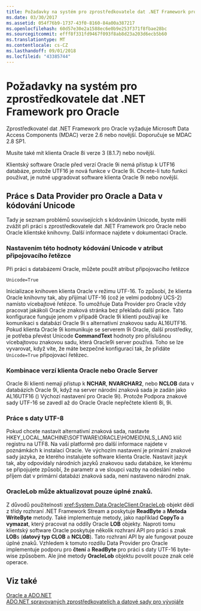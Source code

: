 ```yaml
---
title: Požadavky na systém pro zprostředkovatele dat .NET Framework pro Oracle
ms.date: 03/30/2017
ms.assetid: 054f76b9-1737-43f0-8160-84a00a387217
ms.openlocfilehash: 60d57e30e2a1588ec6e0b9e253f371f8fbae28bc
ms.sourcegitcommit: efff8f331fd9467f093f8ab8d23a203d6ecb5b60
ms.translationtype: MT
ms.contentlocale: cs-CZ
ms.lasthandoff: 09/01/2018
ms.locfileid: "43385744"
---
```

# <a name="system-requirements-for-the-net-framework-data-provider-for-oracle"></a>Požadavky na systém pro zprostředkovatele dat .NET Framework pro Oracle
Zprostředkovatel dat .NET Framework pro Oracle vyžaduje Microsoft Data Access Components (MDAC) verze 2.6 nebo novější. Doporučuje se MDAC 2.8 SP1.  
  
 Musíte také mít klienta Oracle 8i verze 3 (8.1.7) nebo novější.  
  
 Klientský software Oracle před verzí Oracle 9i nemá přístup k UTF16 databáze, protože UTF16 je nová funkce v Oracle 9i. Chcete-li tuto funkci používat, je nutné upgradovat software klienta Oracle 9i nebo novější.  
  
## <a name="working-with-the-data-provider-for-oracle-and-unicode-data"></a>Práce s Data Provider pro Oracle a Data v kódování Unicode  
 Tady je seznam problémů souvisejících s kódováním Unicode, byste měli zvážit při práci s zprostředkovatele dat .NET Framework pro Oracle nebo Oracle klientské knihovny. Další informace najdete v dokumentaci Oracle.  
  
### <a name="setting-the-unicode-value-in-a-connection-string-attribute"></a>Nastavením této hodnoty kódování Unicode v atribut připojovacího řetězce  
 Při práci s databázemi Oracle, můžete použít atribut připojovacího řetězce  
  
```  
Unicode=True   
```  
  
 Inicializace knihoven klienta Oracle v režimu UTF-16. To způsobí, že klienta Oracle knihovny tak, aby přijímal UTF-16 (což je velmi podobný UCS-2) namísto vícebajtové řetězce. To umožňuje Data Provider pro Oracle vždy pracovat jakákoli Oracle znaková stránka bez překladu další práce. Tato konfigurace funguje jenom v případě Oracle 9i klienti používají ke komunikaci s databází Oracle 9i s alternativní znakovou sadu AL16UTF16. Pokud klienta Oracle 9i komunikuje se serverem 9i Oracle, další prostředky, je potřeba převést Unicode **CommandText** hodnoty pro příslušnou vícebajtovou znakovou sadu, která Oracle9i server používá. Toho se lze vyvarovat, když víte, že máte bezpečné konfiguraci tak, že přidáte `Unicode=True` připojovací řetězec.  
  
### <a name="mixing-versions-of-oracle-client-and-oracle-server"></a>Kombinace verzí klienta Oracle nebo Oracle Server  
 Oracle 8i klienti nemají přístup k **NCHAR**, **NVARCHAR2**, nebo **NCLOB** data v databázích Oracle 9i, když na server národní znaková sada je zadán jako AL16UTF16 () Výchozí nastavení pro Oracle 9i). Protože Podpora znakové sady UTF-16 se zavedl až do Oracle Oracle nepřečtete klienti 8i, 9i.  
  
### <a name="working-with-utf-8-data"></a>Práce s daty UTF-8  
 Pokud chcete nastavit alternativní znaková sada, nastavte HKEY_LOCAL_MACHINE\SOFTWARE\ORACLE\HOMEID\NLS_LANG klíč registru na UTF8. Na vaší platformě pro další informace najdete v poznámkách k instalaci Oracle. Ve výchozím nastavení je primární znakové sady jazyka, ze kterého instalujete software klienta Oracle. Nastavit jazyk tak, aby odpovídaly národních jazyků znakovou sadu databáze, ke kterému se připojujete způsobí, že parametr a ve sloupci vazby na odeslání nebo příjem dat v primární databázi znaková sada, není nastaveno národní znak.  
  
### <a name="oraclelob-can-only-update-full-characters"></a>OracleLob může aktualizovat pouze úplné znaků.  
 Z důvodů použitelnosti <xref:System.Data.OracleClient.OracleLob> objekt dědí z třídy rozhraní .NET Framework Stream a poskytuje **ReadByte** a **Metoda WriteByte** metody. Také implementuje metody, jako například **CopyTo** a **vymazat**, který pracovat na oddíly Oracle **LOB** objekty. Naproti tomu klientský software Oracle poskytuje několik rozhraní API pro práci s znak **LOB**s (**datový typ CLOB** a **NCLOB**). Tato rozhraní API by ale fungovat pouze úplné znaků. Vzhledem k tomuto rozdílu Data Provider pro Oracle implementuje podporu pro **čtení** a **ReadByte** pro práci s daty UTF-16 byte-wise způsobem. Ale jiné metody **OracleLob** objektu povolit pouze znak celé operace.  
  
## <a name="see-also"></a>Viz také  
 [Oracle a ADO.NET](../../../../docs/framework/data/adonet/oracle-and-adonet.md)  
 [ADO.NET spravovaných zprostředkovatelích a datové sady pro vývojáře](https://go.microsoft.com/fwlink/?LinkId=217917)
